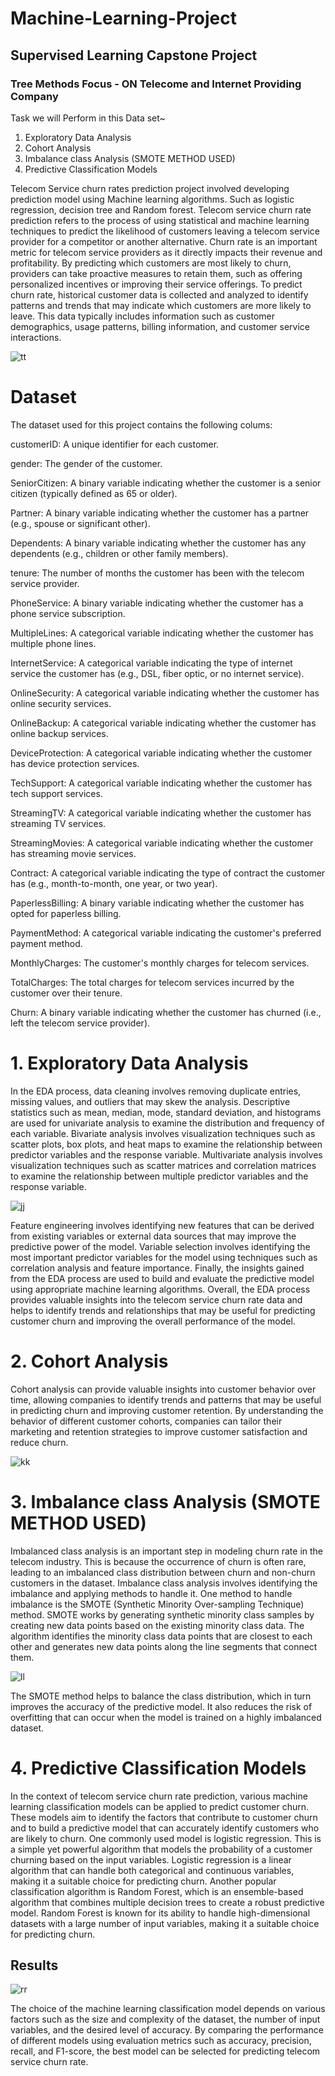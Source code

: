 # Machine-Learning-Project
## Supervised Learning Capstone Project

### Tree Methods Focus - ON Telecome and Internet Providing Company

Task we will Perform in this Data set~

1. Exploratory Data Analysis
2. Cohort Analysis
3. Imbalance class Analysis (SMOTE METHOD USED)
4. Predictive Classification Models

Telecom Service churn rates prediction project involved developing prediction model using Machine learning algorithms. Such as logistic regression, decision tree and Random forest. Telecom service churn rate prediction refers to the process of using statistical and machine learning techniques to predict the likelihood of customers leaving a telecom service provider for a competitor or another alternative.
Churn rate is an important metric for telecom service providers as it directly impacts their revenue and profitability. By predicting which customers are most likely to churn, providers can take proactive measures to retain them, such as offering personalized incentives or improving their service offerings.
To predict churn rate, historical customer data is collected and analyzed to identify patterns and trends that may indicate which customers are more likely to leave. This data typically includes information such as customer demographics, usage patterns, billing information, and customer service interactions.

![tt](https://user-images.githubusercontent.com/123053722/229271618-65f865e7-bd57-488c-be6c-39f278172d15.JPG)

# Dataset

 The dataset used for this project contains the following colums:
 
customerID: A unique identifier for each customer.

gender: The gender of the customer.

SeniorCitizen: A binary variable indicating whether the customer is a senior citizen (typically defined as 65 or older).

Partner: A binary variable indicating whether the customer has a partner (e.g., spouse or significant other).

Dependents: A binary variable indicating whether the customer has any dependents (e.g., children or other family members).

tenure: The number of months the customer has been with the telecom service provider.

PhoneService: A binary variable indicating whether the customer has a phone service subscription.

MultipleLines: A categorical variable indicating whether the customer has multiple phone lines.

InternetService: A categorical variable indicating the type of internet service the customer has (e.g., DSL, fiber optic, or no internet service).

OnlineSecurity: A categorical variable indicating whether the customer has online security services.

OnlineBackup: A categorical variable indicating whether the customer has online backup services.

DeviceProtection: A categorical variable indicating whether the customer has device protection services.

TechSupport: A categorical variable indicating whether the customer has tech support services.

StreamingTV: A categorical variable indicating whether the customer has streaming TV services.

StreamingMovies: A categorical variable indicating whether the customer has streaming movie services.

Contract: A categorical variable indicating the type of contract the customer has (e.g., month-to-month, one year, or two year).

PaperlessBilling: A binary variable indicating whether the customer has opted for paperless billing.

PaymentMethod: A categorical variable indicating the customer's preferred payment method.

MonthlyCharges: The customer's monthly charges for telecom services.

TotalCharges: The total charges for telecom services incurred by the customer over their tenure.

Churn: A binary variable indicating whether the customer has churned (i.e., left the telecom service provider).

# 1. Exploratory Data Analysis

In the EDA process, data cleaning involves removing duplicate entries, missing values, and outliers that may skew the analysis. Descriptive statistics such as mean, median, mode, standard deviation, and histograms are used for univariate analysis to examine the distribution and frequency of each variable. Bivariate analysis involves visualization techniques such as scatter plots, box plots, and heat maps to examine the relationship between predictor variables and the response variable. Multivariate analysis involves visualization techniques such as scatter matrices and correlation matrices to examine the relationship between multiple predictor variables and the response variable.

![jj](https://user-images.githubusercontent.com/123053722/229272867-70e791c8-e7d8-4a8d-9d48-7f0e8160efa2.JPG)

Feature engineering involves identifying new features that can be derived from existing variables or external data sources that may improve the predictive power of the model. Variable selection involves identifying the most important predictor variables for the model using techniques such as correlation analysis and feature importance.
Finally, the insights gained from the EDA process are used to build and evaluate the predictive model using appropriate machine learning algorithms. Overall, the EDA process provides valuable insights into the telecom service churn rate data and helps to identify trends and relationships that may be useful for predicting customer churn and improving the overall performance of the model.

# 2. Cohort Analysis

Cohort analysis can provide valuable insights into customer behavior over time, allowing companies to identify trends and patterns that may be useful in predicting churn and improving customer retention. By understanding the behavior of different customer cohorts, companies can tailor their marketing and retention strategies to improve customer satisfaction and reduce churn.


![kk](https://user-images.githubusercontent.com/123053722/229273276-84d51f96-e395-4a04-9543-29fb0ed15b45.JPG)

# 3. Imbalance class Analysis (SMOTE METHOD USED)

Imbalanced class analysis is an important step in modeling churn rate in the telecom industry. This is because the occurrence of churn is often rare, leading to an imbalanced class distribution between churn and non-churn customers in the dataset. Imbalance class analysis involves identifying the imbalance and applying methods to handle it.
One method to handle imbalance is the SMOTE (Synthetic Minority Over-sampling Technique) method. SMOTE works by generating synthetic minority class samples by creating new data points based on the existing minority class data. The algorithm identifies the minority class data points that are closest to each other and generates new data points along the line segments that connect them.


![ll](https://user-images.githubusercontent.com/123053722/229273565-37a52f86-7fe1-4353-9aa2-7c18fda096e0.JPG)


The SMOTE method helps to balance the class distribution, which in turn improves the accuracy of the predictive model. It also reduces the risk of overfitting that can occur when the model is trained on a highly imbalanced dataset.

# 4. Predictive Classification Models

In the context of telecom service churn rate prediction, various machine learning classification models can be applied to predict customer churn. These models aim to identify the factors that contribute to customer churn and to build a predictive model that can accurately identify customers who are likely to churn.
One commonly used model is logistic regression. This is a simple yet powerful algorithm that models the probability of a customer churning based on the input variables. Logistic regression is a linear algorithm that can handle both categorical and continuous variables, making it a suitable choice for predicting churn.
Another popular classification algorithm is Random Forest, which is an ensemble-based algorithm that combines multiple decision trees to create a robust predictive model. Random Forest is known for its ability to handle high-dimensional datasets with a large number of input variables, making it a suitable choice for predicting churn.

## Results

![rr](https://user-images.githubusercontent.com/123053722/229273991-6eeea7a3-57f0-415f-b1a9-89d982012c04.JPG)

The choice of the machine learning classification model depends on various factors such as the size and complexity of the dataset, the number of input variables, and the desired level of accuracy. By comparing the performance of different models using evaluation metrics such as accuracy, precision, recall, and F1-score, the best model can be selected for predicting telecom service churn rate.



